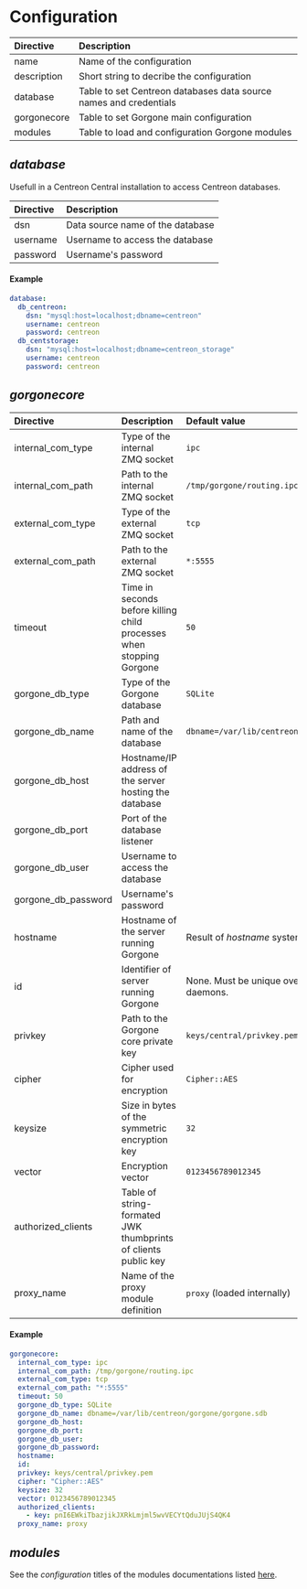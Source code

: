 # Configuration

| Directive | Description |
| :- | :- |
| name | Name of the configuration |
| description | Short string to decribe the configuration |
| database | Table to set Centreon databases data source names and credentials  |
| gorgonecore | Table to set Gorgone main configuration |
| modules | Table to load and configuration Gorgone modules |

## *database*

Usefull in a Centreon Central installation to access Centreon databases.

| Directive | Description |
| :- | :- |
| dsn | Data source name of the database |
| username | Username to access the database |
| password | Username's password |

#### Example

```yaml
database:
  db_centreon:
    dsn: "mysql:host=localhost;dbname=centreon"
    username: centreon
    password: centreon
  db_centstorage:
    dsn: "mysql:host=localhost;dbname=centreon_storage"
    username: centreon
    password: centreon
```

## *gorgonecore*

| Directive | Description | Default value
| :- | :- | :- |
| internal_com_type | Type of the internal ZMQ socket | `ipc` |
| internal_com_path | Path to the internal ZMQ socket | `/tmp/gorgone/routing.ipc` |
| external_com_type | Type of the external ZMQ socket | `tcp` |
| external_com_path | Path to the external ZMQ socket | `*:5555` |
| timeout | Time in seconds before killing child processes when stopping Gorgone | `50` |
| gorgone_db_type | Type of the Gorgone database | `SQLite` |
| gorgone_db_name | Path and name of the database | `dbname=/var/lib/centreon/gorgone/gorgone.sdb` |
| gorgone_db_host | Hostname/IP address of the server hosting the database |  |
| gorgone_db_port | Port of the database listener |  |
| gorgone_db_user | Username to access the database |  |
| gorgone_db_password | Username's password |  |
| hostname | Hostname of the server running Gorgone | Result of *hostname* system function. |
| id | Identifier of server running Gorgone | None. Must be unique over all Gorgone daemons. |
| privkey | Path to the Gorgone core private key | `keys/central/privkey.pem` |
| cipher | Cipher used for encryption | `Cipher::AES` |
| keysize | Size in bytes of the symmetric encryption key | `32` |
| vector | Encryption vector | `0123456789012345` |
| authorized_clients | Table of string-formated JWK thumbprints of clients public key |  |
| proxy_name | Name of the proxy module definition | `proxy` (loaded internally) |

#### Example

```yaml
gorgonecore:
  internal_com_type: ipc
  internal_com_path: /tmp/gorgone/routing.ipc
  external_com_type: tcp
  external_com_path: "*:5555"
  timeout: 50
  gorgone_db_type: SQLite
  gorgone_db_name: dbname=/var/lib/centreon/gorgone/gorgone.sdb
  gorgone_db_host:
  gorgone_db_port:
  gorgone_db_user:
  gorgone_db_password:
  hostname:
  id:
  privkey: keys/central/privkey.pem
  cipher: "Cipher::AES"
  keysize: 32
  vector: 0123456789012345
  authorized_clients:
    - key: pnI6EWkiTbazjikJXRkLmjml5wvVECYtQduJUjS4QK4
  proxy_name: proxy
```

## *modules*

See the *configuration* titles of the modules documentations listed [here](../docs/modules.md).
